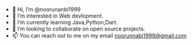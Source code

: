 - 👋 Hi, I’m @noorunanbi1999
- 👀 I’m interested in Web devlopment.
- 🌱 I’m currently learning Java,Python,Dart.
- 💞️ I’m looking to collaborate on open source projects.
- 📫 You can reach out to me on my email noorunnabi1999@gmail.com

<!---
noorunanbi1999/noorunanbi1999 is a ✨ special ✨ repository because its `README.md` (this file) appears on your GitHub profile.
You can click the Preview link to take a look at your changes.
--->
